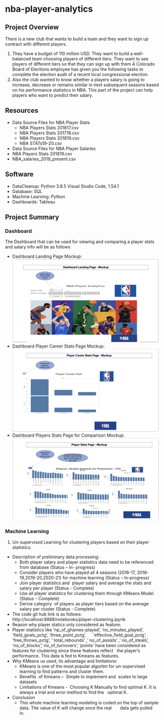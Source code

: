 # nba-player-analytics

## Project Overview
There is a new club that wants to build a team and they want to sign up contract with different players.
1. They have a budget of 110 million USD. They want to build a well-balanced team choosing players of different tiers. They want to see players of different tiers so that they can sign up with them
A Colorado Board of Elections employee has given you the following tasks to complete the election audit of a recent local congressional election. 
2. Also the club wanted to know whether a players salary is going to increase, decrease or remains similar in next subsequent seasons based on his performance statistics in NBA. This part of the project can help players who want to predict their salary. 

## Resources 
- Data Source Files for NBA Player Stats
  - NBA Players Stats 201617.csv
  - NBA Players Stats 201718.csv
  - NBA Players Stats 201819.csv
  - NBA STATs19-20.csv
- Data Source Files for NBA Player Salaries
 - NBA Players Stats 201819.csv
 - NBA_salaries_2019_present.csv

## Software
- DataCleanup: Python 3.8.5 Visual Studio Code, 1.54.1
- Database: SQL
- Machine Learning: Python
- Dashboards: Tableau

## Project Summary
### Dashboard
The Dashboard that can be used for viewing and comparing a player stats and salary info will be as follows 
- Dashboard Landing Page Mockup: ![LandingPageMockup](Analysis/Dashboards/DashboardLandingPageMockup.png)
- Dashboard Player Career Stats Page Mockup: ![PlayerCareerStatsPageMockup](Analysis/Dashboards/PlayerCareerStatsMockup.png)
- Dashboard Players Stats Page for Comparison Mockup: ![PlayerStatsPageMockup](Analysis/Dashboards/PlayerStatsMockup.png)

### Machine Learning
1. Un-supervised Learning for clustering players based on their player statistics:
- Description of preliminary data processing:
	- Both player salary and player statistics data need to be referenced from database (Status – In- progress)
	- Consider players who have played all 4 seasons (2016-17, 2018-19,2019-20,2020-21) for machine learning (Status – In-progress)
	- Join player statistics and  player salary and average the stats and salary per player (Status - Complete)
	- Use all player statistics for clustering them through KMeans Model (Status - Complete)
	- Derive category  of players as player tiers based on the average salary per cluster (Status - Complete)
- The code git hub link is as follows:
  http://localhost:8888/notebooks/player-clustering.ipynb
 - Reason why player statics only considered as feature:
  - Player statistics like ‘np_of_ghames-played’, ‘no_minutes_played’, ‘field_goals_pctg’, ‘three_point_pctg’,      ‘effective_field_goal_pctg’,  ‘free_throws_pctg’, ‘ total_rebounds’ ,’ no_of_assists’ ,’ no_of_steals’,
  ‘no_of_blocks’,’ no_of_turnovers’, ‘points’ have been considered as features for clustering since these features reflect 
  the player’s performance. This data is fed to Kmeans as features. 
- Why KMeans us used, its advantage and limitations:
	- KMeans is one of the most popular algoritm for un-supervised learning to find patterns and cluster them. 
	- Benefits  of Kmeans –  Simple to implement and  scales to large datasets
	- Limitations of Kmeans -  Choosing K Manually to find optimal K. It is always a trial and error method to find the   optimal K. 
- Conclusion
  - This whole machine learning modeling is coded on the top of sample data. The value of K will change once the real       data gets pulled   in.

  
